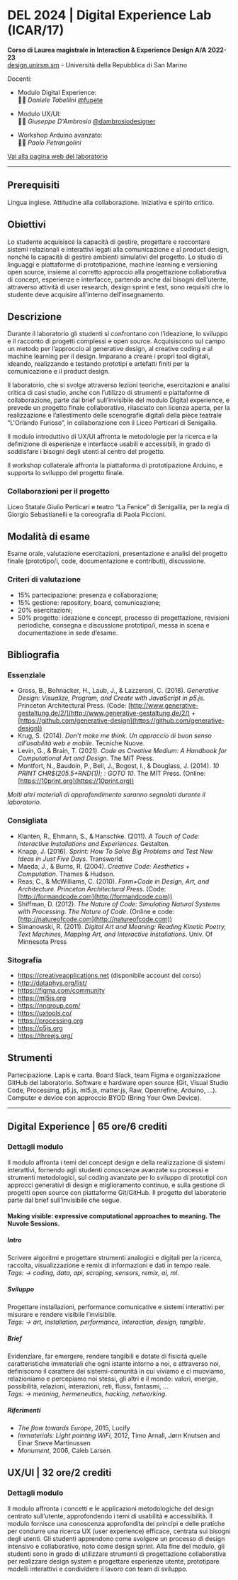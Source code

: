 # DEL 2024 | Digital Experience Lab (ICAR/17)

**Corso di Laurea magistrale in Interaction & Experience Design A/A 2022-23**   
[design.unirsm.sm](http://design.unirsm.sm) - Università della Repubblica di San Marino

Docenti: 
- Modulo Digital Experience:  
👨‍🏫 _Daniele Tabellini_ [@fupete](http://github.com/fupete)
  
- Modulo UX/UI:  
👨‍🏫 _Giuseppe D'Ambrosio_ [@dambrosiodesigner](http://github.com/dambrosiodesigner) 

- Workshop Arduino avanzato:   
👨‍🏫 _Paolo Petrangolini_ 

[Vai alla pagina web del laboratorio](https://design.unirsm.sm/courses/laboratorio-di-design-dei-sistemi/)

---

## Prerequisiti 
Lingua inglese. Attitudine alla collaborazione. Iniziativa e spirito critico.

## Obiettivi 
Lo studente acquisisce la capacità di gestire, progettare e raccontare sistemi relazionali e interattivi legati alla comunicazione e al product design, nonché la capacità di gestire ambienti simulativi del progetto. Lo studio di linguaggi e piattaforme di prototipazione, machine learning e versioning open source, insieme al corretto approccio alla progettazione collaborativa di concept, esperienze e interfacce, partendo anche dai bisogni dell’utente, attraverso attività di user research, design sprint e test, sono requisiti che lo studente deve acquisire all’interno dell’insegnamento.

## Descrizione
Durante il laboratorio gli studenti si confrontano con l’ideazione, lo sviluppo e il racconto di progetti complessi e open source. Acquisiscono sul campo un metodo per l’approccio al generative design, al creative coding e al machine learning per il design. Imparano a creare i propri tool digitali, ideando, realizzando e testando prototipi e artefatti finiti per la comunicazione e il product design. 

Il laboratorio, che si svolge attraverso lezioni teoriche, esercitazioni e analisi critica di casi studio, anche con l’utilizzo di strumenti e piattaforme di collaborazione, parte dal brief sull’invisibile del modulo Digital experience, e prevede un progetto finale collaborativo, rilasciato con licenza aperta, per la realizzazione e l’allestimento delle scenografie digitali della pièce teatrale “L'Orlando Furioso”, in collaborazione con il Liceo Perticari di Senigallia.  

Il modulo introduttivo di UX/UI affronta le metodologie per la ricerca e la definizione di esperienze e interfacce usabili e accessibili, in grado di soddisfare i bisogni degli utenti al centro del progetto.

Il workshop collaterale affronta la piattaforma di prototipazione Arduino, e supporta lo sviluppo del progetto finale. 

### Collaborazioni per il progetto
Liceo Statale Giulio Perticari e teatro “La Fenice” di Senigallia, per la regia di Giorgio Sebastianelli e la coreografia di Paola Piccioni.

## Modalità di esame
Esame orale, valutazione esercitazioni, presentazione e analisi del progetto finale (prototipo/i, code, documentazione e contributi), discussione.

### Criteri di valutazione
- 15% partecipazione: presenza e collaborazione;
- 15% gestione: repository, board, comunicazione;
- 20% esercitazioni;
- 50% progetto: ideazione e concept, processo di progettazione, revisioni periodiche, consegna e discussione prototipo/i, messa in scena e documentazione in sede d’esame.

## Bibliografia

### Essenziale

- Gross, B., Bohnacker, H., Laub, J., & Lazzeroni, C. (2018). _Generative Design: Visualize, Program, and Create with JavaScript in p5.js_. Princeton Architectural Press. (Code: [http://www.generative-gestaltung.de/2/](http://www.generative-gestaltung.de/2/) + [https://github.com/generative-design](https://github.com/generative-design))
- Krug, S. (2014). _Don’t make me think. Un approccio di buon senso all’usabilità web e mobile_. Tecniche Nuove.
- Levin, G., & Brain, T. (2021). _Code as Creative Medium: A Handbook for Computational Art and Design_. The MIT Press.
- Montfort, N., Baudoin, P., Bell, J., Bogost, I., & Douglass, J. (2014). _10 PRINT CHR$(205.5+RND(1)); : GOTO 10_. The MIT Press. (Online: [https://10print.org](https://10print.org))

_Molti altri materiali di approfondimento saranno segnalati durante il laboratorio._

### Consigliata

- Klanten, R., Ehmann, S., & Hanschke. (2011). _A Touch of Code: Interactive Installations and Experiences_. Gestalten.
- Knapp, J. (2016). _Sprint: How To Solve Big Problems and Test New Ideas in Just Five Days_. Transworld.
- Maeda, J., & Burns, R. (2004). _Creative Code: Aesthetics + Computation_. Thames & Hudson.
- Reas, C., & McWilliams, C. (2010). _Form+Code in Design, Art, and Architecture. Princeton Architectural Press_. (Code: [http://formandcode.com](http://formandcode.com))
- Shiffman, D. (2012). _The Nature of Code: Simulating Natural Systems with Processing. The Nature of Code_. (Online e code: [http://natureofcode.com](http://natureofcode.com))
- Simanowski, R. (2011). _Digital Art and Meaning: Reading Kinetic Poetry, Text Machines, Mapping Art, and Interactive Installations_. Univ. Of Minnesota Press

### Sitografia

- https://creativeapplications.net (disponibile account del corso)
- http://dataphys.org/list/
- https://figma.com/community
- https://ml5js.org
- https://nngroup.com/
- https://uxtools.co/
- https://processing.org
- https://p5js.org
- https://threejs.org/

## Strumenti
Partecipazione. Lapis e carta. Board Slack, team Figma e organizzazione GitHub del laboratorio. Software e hardware open source (Git, Visual Studio Code, Processing, p5.js, ml5.js, matter.js, Raw, Openrefine, Arduino, …). Computer e device con approccio BYOD (Bring Your Own Device).

-----

## Digital Experience | 65 ore/6 crediti

### Dettagli modulo
Il modulo affronta i temi del concept design e della realizzazione di sistemi interattivi, fornendo agli studenti conoscenze avanzate su processi e strumenti metodologici, sul coding avanzato per lo sviluppo di prototipi con approcci generativi di design e miglioramento continuo, e sulla gestione di progetti open source con piattaforme Git/GitHub. Il progetto del laboratorio parte dal brief sull’invisibile che segue. 

#### Making visible: expressive computational approaches to meaning. The Nuvole Sessions. 

##### Intro 
Scrivere algoritmi e progettare strumenti analogici e digitali per la ricerca, raccolta, visualizzazione e remix di informazioni e dati in tempo reale.  
_Tags: → coding, data, api, scraping, sensors, remix, ai, ml_.

##### Sviluppo
Progettare installazioni, performance comunicative e sistemi interattivi per misurare e rendere visibile l’invisibile.  
_Tags: → art, installation, performance, interaction, design, tangible_.

##### Brief 
Evidenziare, far emergere, rendere tangibili e dotate di fisicità quelle caratteristiche immateriali che ogni istante intorno a noi, e attraverso noi, definiscono il carattere dei sistemi-comunità in cui viviamo e ci muoviamo, relazioniamo e percepiamo noi stessi, gli altri e il mondo: valori, energie, possibilità, relazioni, interazioni, reti, flussi, fantasmi, …  
_Tags: → meaning, hermeneutics, hacking, networking_.

##### Riferimenti
- _The flow towards Europe_, 2015, Lucify
- _Immaterials: Light painting WiFi_, 2012, Timo Arnall, Jørn Knutsen and Einar Sneve Martinussen
- _Monument_, 2006, Caleb Larsen.

## UX/UI | 32 ore/2 crediti

### Dettagli modulo
Il modulo affronta i concetti e le applicazioni metodologiche del design centrato sull’utente, approfondendo i temi di usabilità e accessibilità. Il modulo fornisce una conoscenza approfondita dei principi e delle pratiche per condurre una ricerca UX (user experience) efficace, centrata sui bisogni degli utenti. Gli studenti apprendono come svolgere un processo di design intensivo e collaborativo, noto come design sprint. Alla fine del modulo, gli studenti sono in grado di utilizzare strumenti di progettazione collaborativa per realizzare design system e progettare esperienze utente, prototipare modelli interattivi e condividere il lavoro con team di sviluppo.
